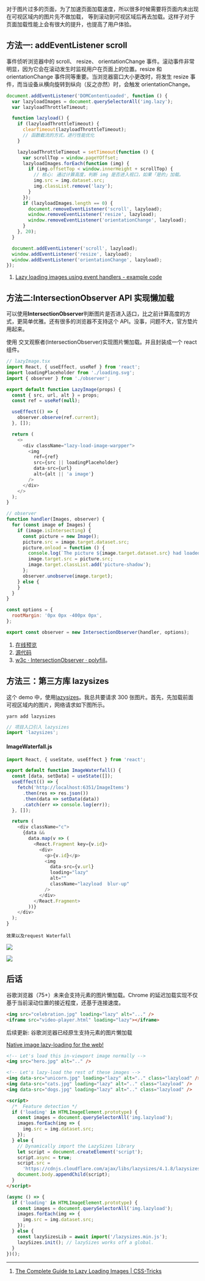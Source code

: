 对于图片过多的页面，为了加速页面加载速度，所以很多时候需要将页面内未出现在可视区域内的图片先不做加载， 等到滚动到可视区域后再去加载。这样子对于页面加载性能上会有很大的提升，也提高了用户体验。

## 方法一: addEventListener scroll

事件侦听浏览器中的 scroll、 resize、 orientationChange 事件。滚动事件非常明显，因为它会在滚动发生时监视用户在页面上的位置。resize 和 orientationChange 事件同等重要。当浏览器窗口大小更改时，将发生 resize 事件，而当设备从横向旋转到纵向（反之亦然）时，会触发 orientationChange。

```javascript
document.addEventListener('DOMContentLoaded', function () {
  var lazyloadImages = document.querySelectorAll('img.lazy');
  var lazyloadThrottleTimeout;

  function lazyload() {
    if (lazyloadThrottleTimeout) {
      clearTimeout(lazyloadThrottleTimeout);
      // 函数截流的方式，进行性能优化
    }

    lazyloadThrottleTimeout = setTimeout(function () {
      var scrollTop = window.pageYOffset;
      lazyloadImages.forEach(function (img) {
        if (img.offsetTop < window.innerHeight + scrollTop) {
          // 核心: 通过计算高度，判断 img 是否进入视口，如果「是的」加载。
          img.src = img.dataset.src;
          img.classList.remove('lazy');
        }
      });
      if (lazyloadImages.length == 0) {
        document.removeEventListener('scroll', lazyload);
        window.removeEventListener('resize', lazyload);
        window.removeEventListener('orientationChange', lazyload);
      }
    }, 20);
  }

  document.addEventListener('scroll', lazyload);
  window.addEventListener('resize', lazyload);
  window.addEventListener('orientationChange', lazyload);
});
```

1. [Lazy loading images using event handlers - example code](https://codepen.io/imagekit_io/pen/MBNwKB)

## 方法二:IntersectionObserver API 实现懒加载

可以使用**IntersectionObserver**判断图片是否进入适口，比之前计算高度的方式，更简单优雅。还有很多的浏览器不支持这个 API。没事，问题不大，官方垫片用起来。

<!--
```md
npm install intersection-observer --save-dev
```

```javascript
// 项目入口引入 intersection-observer
import 'intersection-observer';
``` -->

使用 交叉观察者(IntersectionObserver)实现图片懒加载。并且封装成一个 react 组件。

```js
// lazyImage.tsx
import React, { useEffect, useRef } from 'react';
import loadingPlaceholder from './loading.svg';
import { observer } from './observer';

export default function LazyImage(props) {
  const { src, url, alt } = props;
  const ref = useRef(null);

  useEffect(() => {
    observer.observe(ref.current);
  }, []);

  return (
    <>
      <div className="lazy-load-image-warpper">
        <img
          ref={ref}
          src={src || loadingPlaceholder}
          data-src={url}
          alt={alt || 'a image'}
        />
      </div>
    </>
  );
}
```

```js
// observer
function handler(Images, observer) {
  for (const image of Images) {
    if (image.isIntersecting) {
      const picture = new Image();
      picture.src = image.target.dataset.src;
      picture.onload = function () {
        console.log(`The picture ${image.target.dataset.src} had loaded`);
        image.target.src = picture.src;
        image.target.classList.add('picture-shadow');
      };
      observer.unobserve(image.target);
    } else {
    }
  }
}

const options = {
  rootMargin: '0px 0px -400px 0px',
};

export const observer = new IntersectionObserver(handler, options);
```

1. [在线预览](https://code-sand-box.vercel.app/#/lazyLoadImage)
2. [源代码](https://github.com/xuetengfei/CodeSandBox/blob/600525f75a79c397abe2609c8e6a95b5c1329bfe/page/LazyLoadImage/lazyImage.tsx#L10)
3. [w3c · IntersectionObserver · polyfill](https://github.com/w3c/IntersectionObserver/tree/master/polyfill)。

## 方法三：第三方库 lazysizes

这个 demo 中，使用[lazysizes](https://github.com/aFarkas/lazysizes)。我总共要请求 300 张图片。首先，先加载前面可视区域内的图片，网络请求如下图所示。

```
yarn add lazysizes
```

```javascript
// 项目入口引入 lazysizes
import 'lazysizes';
```

#### ImageWaterfall.js

```javascript
import React, { useState, useEffect } from 'react';

export default function ImageWaterfall() {
  const [data, setData] = useState([]);
  useEffect(() => {
    fetch('http://localhost:6351/ImageItems')
      .then(res => res.json())
      .then(data => setData(data))
      .catch(err => console.log(err));
  }, []);

  return (
    <div className="c">
      {data &&
        data.map(v => (
          <React.Fragment key={v.id}>
            <div>
              <p>{v.id}</p>
              <img
                data-src={v.url}
                loading="lazy"
                alt=""
                className="lazyload  blur-up"
              />
            </div>
          </React.Fragment>
        ))}
    </div>
  );
}
```

`效果以及request Waterfall`

<img
  src="https://loremxuetengfei.oss-cn-beijing.aliyuncs.com/img-lazyload-1555747466.jpg"
/>

<img src='https://loremxuetengfei.oss-cn-beijing.aliyuncs.com/lazy-load-1557220030.jpg'/>

## 后话

谷歌浏览器（75+）未来会支持元素的图片懒加载。Chrome 的延迟加载实现不仅基于当前滚动位置的接近程度，还基于连接速度。

```html
<img src="celebration.jpg" loading="lazy" alt="..." />
<iframe src="video-player.html" loading="lazy"></iframe>
```

后续更新: 谷歌浏览器已经原生支持元素的图片懒加载

[Native image lazy-loading for the web!](https://addyosmani.com/blog/lazy-loading/)

```html
<!-- Let's load this in-viewport image normally -->
<img src="hero.jpg" alt=".." />

<!-- Let's lazy-load the rest of these images -->
<img data-src="unicorn.jpg" loading="lazy" alt=".." class="lazyload" />
<img data-src="cats.jpg" loading="lazy" alt=".." class="lazyload" />
<img data-src="dogs.jpg" loading="lazy" alt=".." class="lazyload" />

<script>
  /*  Feature detection */
  if ('loading' in HTMLImageElement.prototype) {
    const images = document.querySelectorAll('img.lazyload');
    images.forEach(img => {
      img.src = img.dataset.src;
    });
  } else {
    // Dynamically import the LazySizes library
    let script = document.createElement('script');
    script.async = true;
    script.src =
      'https://cdnjs.cloudflare.com/ajax/libs/lazysizes/4.1.8/lazysizes.min.js';
    document.body.appendChild(script);
  }
</script>
```

```javascript
(async () => {
  if ('loading' in HTMLImageElement.prototype) {
    const images = document.querySelectorAll('img.lazyload');
    images.forEach(img => {
      img.src = img.dataset.src;
    });
  } else {
    const lazySizesLib = await import('/lazysizes.min.js');
    lazySizes.init(); // lazySizes works off a global.
  }
})();
```

---

1. [The Complete Guide to Lazy Loading Images | CSS-Tricks](https://css-tricks.com/the-complete-guide-to-lazy-loading-images/)

<!--

#### 提升用户体验

添加额外的模糊过度样式，可以提升用户体验，下面的 css 效果是这样的。
<img src='https://loremxuetengfei.oss-cn-beijing.aliyuncs.com/blur-css-img-1555747251.jpg' width="700px"/>

```
<style>
	.blur-up {
		-webkit-filter: blur(5px);
		filter: blur(5px);
		transition: filter 400ms, -webkit-filter 400ms;
	}

	.blur-up.lazyloaded {
		-webkit-filter: blur(0);
		filter: blur(0);
	}
</style>

<img src="lqip-src.jpg" data-src="image.jpg" class="lazyload blur-up" />

```

 -->

<!-- <img src='https://loremxuetengfei.oss-cn-beijing.aliyuncs.com/20200603115630lazy-Images-using-the-Intersection-Observer-API.jpg' alt='20200603115630lazy-Images-using-the-Intersection-Observer-API'/> -->
<!--
1. [codepen demo: Intersection Observer - Lazy Load](https://codepen.io/rpsthecoder/pen/pByZjR?editors=1010)
2. [A Few Functional Uses for Intersection Observer to Know When an Element is in View | CSS-Tricks](https://css-tricks.com/a-few-functional-uses-for-intersection-observer-to-know-when-an-element-is-in-view/)
3. [Lazy Loading Images using the Intersection Observer API](https://blog.bitsrc.io/lazy-loading-images-using-the-intersection-observer-api-5a913ee226d#:~:text=Lazy%20Loading%20Images%20using%20Intersection,and%20placed%20in%20the%20view.) -->
